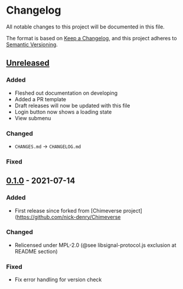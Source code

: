 # Changelog
All notable changes to this project will be documented in this file.

The format is based on [Keep a Changelog](https://keepachangelog.com/en/1.0.0/),
and this project adheres to [Semantic Versioning](https://semver.org/spec/v2.0.0.html).

## [Unreleased]

### Added
- Fleshed out documentation on developing
- Added a PR template
- Draft releases will now be updated with this file
- Login button now shows a loading state
- View submenu

### Changed
- `CHANGES.md` -> `CHANGELOG.md`

### Fixed

## [0.1.0] - 2021-07-14

### Added
- First release since forked from [Chimeverse project](https://github.com/nick-denry/Chimeverse

### Changed
- Relicensed under MPL-2.0 (@see libsignal-protocol.js exclusion at README section)

### Fixed
- Fix error handling for version check

[Unreleased]: https://github.com/GlacierSecurityInc/glacierDesktop/compare/v0.1.0...HEAD
[0.1.0]: https://github.com/GlacierSecurityInc/glacierDesktop/releases/tag/v0.1.0
